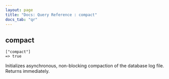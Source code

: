 ```yaml
---
layout: page
title: "Docs: Query Reference : compact"
docs_tab: "qr"
---
```


compact
-------

    ["compact"]
    => true

Initializes asynchronous, non-blocking compaction of the database log file. Returns immediately.